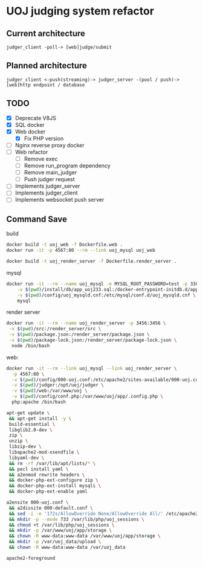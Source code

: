 # UOJ judging system refactor

## Current architecture

```text
judger_client -poll-> [web]judge/submit
```

## Planned architecture

```text
judger_client <-push(streaming)-> judger_server -(pool / push)-> [web]http endpoint / database
```

## TODO

- [x] Deprecate V8JS
- [x] SQL docker
- [x] Web docker
  - [x] Fix PHP version
- [ ] Nginx reverse proxy docker
- [ ] Web refactor
  - [ ] Remove exec
  - [ ] Remove run_program dependency
  - [ ] Remove main_judger
  - [ ] Push judger request
- [ ] Implements judger_server
- [ ] Implements judger_client
- [ ] Implements websocket push server

## Command Save

build

```bash
docker build -t uoj_web -f Dockerfile.web .
docker run -it -p 4567:80 --rm --link uoj_mysql uoj_web

docker build -t uoj_render_server -f Dockerfile.render_server .
```

mysql

```bash
docker run -it --rm --name uoj_mysql -e MYSQL_ROOT_PASSWORD=test -p 3306:3306 \
    -v $(pwd)/install/db/app_uoj233.sql:/docker-entrypoint-initdb.d/app_uoj233.sql \
    -v $(pwd)/config/uoj_mysqld.cnf:/etc/mysql/conf.d/uoj_mysqld.cnf \
    mysql
```

render server

```bash
docker run -it --rm --name uoj_render_server -p 3456:3456 \
 -v $(pwd)/src:/render_server/src \
 -v $(pwd)/package.json:/render_server/package.json \
 -v $(pwd)/package-lock.json:/render_server/package-lock.json \
  node /bin/bash

```

web:

```bash
docker run -it --rm --link uoj_mysql --link uoj_render_server \
  -p 4567:80 \
  -v $(pwd)/config/000-uoj.conf:/etc/apache2/sites-available/000-uoj.conf \
  -v $(pwd)/judger:/opt/uoj/judger \
  -v $(pwd)/web:/var/www/uoj \
  -v $(pwd)/config/conf.php:/var/www/uoj/app/.config.php \
  php:apache /bin/bash

apt-get update \
 && apt-get install -y \
 build-essential \
 libglib2.0-dev \
 zip \
 unzip \
 libzip-dev \
 libapache2-mod-xsendfile \
 libyaml-dev \
 && rm -rf /var/lib/apt/lists/* \
 && pecl install yaml \
 && a2enmod rewrite headers \
 && docker-php-ext-configure zip \
 && docker-php-ext-install mysqli \
 && docker-php-ext-enable yaml 

a2ensite 000-uoj.conf \
 && a2dissite 000-default.conf \
 && sed -i -e '172s/AllowOverride None/AllowOverride All/' /etc/apache2/apache2.conf \
 && mkdir -p --mode 733 /var/lib/php/uoj_sessions \
 && chmod +t /var/lib/php/uoj_sessions \
 && mkdir -p /var/www/uoj/app/storage \
 && chown -R www-data:www-data /var/www/uoj/app/storage \
 && mkdir -p /var/uoj_data/upload \
 && chown -R www-data:www-data /var/uoj_data

apache2-foreground
```

